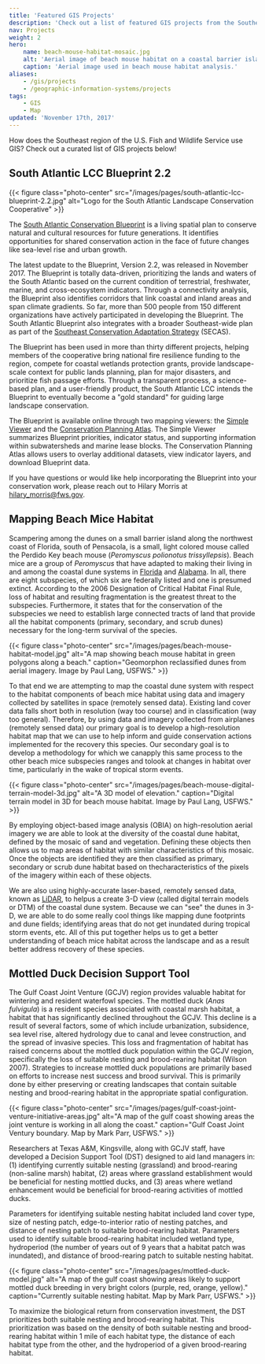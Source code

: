 ```yaml
---
title: 'Featured GIS Projects'
description: 'Check out a list of featured GIS projects from the Southeast Region.'
nav: Projects
weight: 2
hero:
    name: beach-mouse-habitat-mosaic.jpg
    alt: 'Aerial image of beach mouse habitat on a coastal barrier island.'
    caption: 'Aerial image used in beach mouse habitat analysis.'
aliases:
    - /gis/projects
    - /geographic-information-systems/projects
tags:
    - GIS
    - Map
updated: 'November 17th, 2017'
---
```


How does the Southeast region of the U.S. Fish and Wildlife Service use GIS?  Check out a curated list of GIS projects below!

## South Atlantic LCC Blueprint 2.2

{{< figure class="photo-center" src="/images/pages/south-atlantic-lcc-blueprint-2.2.jpg" alt="Logo for the South Atlantic Landscape Conservation Cooperative" >}}

The [South Atlantic Conservation Blueprint](http://www.southatlanticlcc.org/blueprint/) is a living spatial plan to conserve natural and cultural resources for future generations. It identifies opportunities for shared conservation action in the face of future changes like sea-level rise and urban growth.

The latest update to the Blueprint, Version 2.2, was released in November 2017. The Blueprint is totally data-driven, prioritizing the lands and waters of the South Atlantic based on the current condition of terrestrial, freshwater, marine, and cross-ecosystem indicators. Through a connectivity analysis, the Blueprint also identifies corridors that link coastal and inland areas and span climate gradients. So far, more than 500 people from 150 different organizations have actively participated in developing the Blueprint. The South Atlantic Blueprint also integrates with a broader Southeast-wide plan as part of the [Southeast Conservation Adaptation Strategy](http://secassoutheast.org/) (SECAS).

The Blueprint has been used in more than thirty different projects, helping members of the cooperative bring national fire resilience funding to the region, compete for coastal wetlands protection grants, provide landscape-scale context for public lands planning, plan for major disasters, and prioritize fish passage efforts. Through a transparent process, a science-based plan, and a user-friendly product, the South Atlantic LCC intends the Blueprint to eventually become a "gold standard" for guiding large landscape conservation.

The Blueprint is available online through two mapping viewers: the [Simple Viewer](http://blueprint.southatlanticlcc.org/) and the [Conservation Planning Atlas](http://salcc.databasin.org/). The Simple Viewer summarizes Blueprint priorities, indicator status, and supporting information within subwatersheds and marine lease blocks. The Conservation Planning Atlas allows users to overlay additional datasets, view indicator layers, and download Blueprint data.

If you have questions or would like help incorporating the Blueprint into your conservation work, please reach out to Hilary Morris at [hilary_morris@fws.gov](mailto:hilary_morris@fws.gov).

## Mapping Beach Mice Habitat

Scampering among the dunes on a small barrier island along the northwest coast of Florida, south of Pensacola, is a small, light colored mouse called the Perdido Key beach mouse (*Peromyscus polionotus trissyllepsis*).  Beach mice are a group of *Peromyscus* that have adapted to making their living in and among the coastal dune systems in [Florida](/florida) and [Alabama](/alabama).  In all, there are eight subspecies, of which six are federally listed and one is presumed extinct.  According to the 2006 Designation of Critical Habitat Final Rule, loss of habitat and resulting fragmentation is the greatest threat to the subspecies.  Furthermore, it states that for the conservation of the subspecies we need to establish large connected tracts of land that provide all the habitat components (primary, secondary, and scrub dunes) necessary for the long-term survival of the species.

{{< figure class="photo-center" src="/images/pages/beach-mouse-habitat-model.jpg" alt="A map showing beach mouse habitat in green polygons along a beach." caption="Geomorphon reclassified dunes from aerial imagery.  Image by Paul Lang, USFWS." >}}

To that end we are attempting to map the coastal dune system with respect to the habitat components of beach mice habitat using data and imagery collected by satellites in space (remotely sensed data).  Existing land cover data falls short both in resolution (way too course) and in classification (way too general).  Therefore, by using data and imagery collected from ​airplanes (remotely sensed data) our primary goal is to develop a high-resolution habitat map that we can use to help inform and guide conservation actions implemented for the recovery this species.  Our secondary goal is to develop a ​methodology ​for which we can ​​apply this same process to the other beach mice subspecies ranges and ​to ​look at ​changes ​in habitat ​over time​, particularly in the wake of tropical storm events.

{{< figure class="photo-center" src="/images/pages/beach-mouse-digital-terrain-model-3d.jpg" alt="A 3D model of elevation." caption="Digital terrain model in 3D for beach mouse habitat.  Image by Paul Lang, USFWS." >}}

By employing object-based image analysis (OBIA) on high-resolution aerial imagery we are able to look at the diversity of the coastal dune habitat, defined by the mosaic of sand and vegetation.  Defining these objects then allows us to ​map areas of habitat with similar characteristics of this mosaic.  Once the objects are identified​ they are then classified as primary, secondary or scrub dune habitat based on ​the ​​characteristics of the pixels​ of the imagery within each of these objects.

We are also using highly-accurate laser-based, remotely sensed data, known as [LiDAR](https://lta.cr.usgs.gov/lidar_digitalelevation), to help ​us ​a create 3-D view (called digital terrain models​ or DTM) of the coastal dune system​.  ​Because ​we ​can "see" the dunes in 3-D, we are able to do some really cool things like map​ping​ dune footprints​ and dune fields​; identifying areas that do not get inundated during tropical storm events​, etc​​.  All of this put together helps us to get a better understanding of beach mice habitat across the landscape and as a result better address recovery of these species​.

## Mottled Duck Decision Support Tool

The Gulf Coast Joint Venture (GCJV) region provides valuable habitat for wintering and resident waterfowl species. The mottled duck (*Anas fulvigula*) is a resident species associated with coastal marsh habitat, a habitat that has significantly declined throughout the GCJV. This decline is a result of several factors, some of which include urbanization, subsidence, sea level rise, altered hydrology due to canal and levee construction, and the spread of invasive species. This loss and fragmentation of habitat has raised concerns about the mottled duck population within the GCJV region, specifically the loss of suitable nesting and brood-rearing habitat (Wilson 2007). Strategies to increase mottled duck populations are primarily based on efforts to increase nest success and brood survival. This is primarily done by either preserving or creating landscapes that contain suitable nesting and brood-rearing habitat in the appropriate spatial configuration.

{{< figure class="photo-center" src="/images/pages/gulf-coast-joint-venture-initiative-areas.jpg" alt="A map of the gulf coast showing areas the joint venture is working in all along the coast." caption="Gulf Coast Joint Ventury boundary. Map by Mark Parr, USFWS." >}}

Researchers at Texas A&M, Kingsville, along with GCJV staff, have developed a Decision Support Tool (DST) designed to aid land managers in: (1) identifying currently suitable nesting (grassland) and brood-rearing (non-saline marsh) habitat, (2) areas where grassland establishment would be beneficial for nesting mottled ducks, and (3) areas where wetland enhancement would be beneficial for brood-rearing activities of mottled ducks.

Parameters for identifying suitable nesting habitat included land cover type, size of nesting patch, edge-to-interior ratio of nesting patches, and distance of nesting patch to suitable brood-rearing habitat. Parameters used to identify suitable brood-rearing habitat included wetland type, hydroperiod (the number of years out of 9 years that a habitat patch was inundated), and distance of brood-rearing patch to suitable nesting habitat.

{{< figure class="photo-center" src="/images/pages/mottled-duck-model.jpg" alt="A map of the gulf coast showing areas likely to support mottled duck breeding in very bright colors (purple, red, orange, yellow)." caption="Currently suitable nesting habitat. Map by Mark Parr, USFWS." >}}

To maximize the biological return from conservation investment, the DST prioritizes both suitable nesting and brood-rearing habitat. This prioritization was based on the density of both suitable nesting and brood-rearing habitat within 1 mile of each habitat type, the distance of each habitat type from the other, and the hydroperiod of a given brood-rearing habitat.
